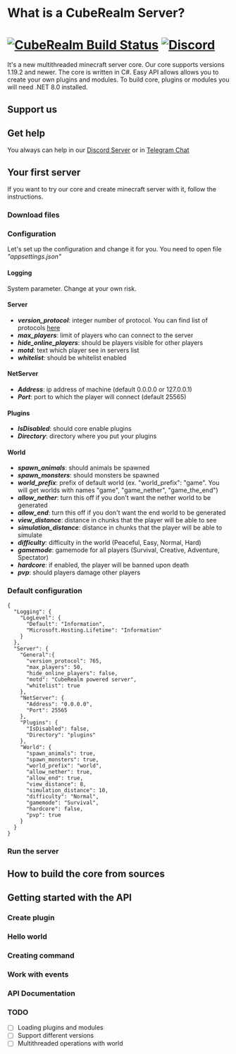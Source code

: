 # What is a CubeRealm Server?
[![CubeRealm Build Status](https://img.shields.io/github/actions/workflow/status/CubeRealm/CubeRealmServer/dotnet.yml?branch=master)](https://github.com/CubeRealm/CubeRealmServer/actions)
[![Discord](https://img.shields.io/discord/1201546286688653372.svg?label=&logo=discord&logoColor=ffffff&color=7389D8&labelColor=6A7EC2)](https://discord.gg/JatDqzG8Db)
===========
It's a new multithreaded minecraft server core. Our core supports versions 1.19.2 and newer. The core is written in C#. Easy API allows allows you to create your own plugins and modules. To build core, plugins or modules you will need .NET 8.0 installed.

## Support us

## Get help
You always can help in our [Discord Server](https://discord.gg/JatDqzG8D) or in [Telegram Chat](https://t.me/+BXy8XwWdumJkOWQy)

## Your first server
If you want to try our core and create minecraft server with it, follow the instructions.
### Download files

### Configuration
Let's set up the configuration and change it for you. You need to open file _"appsettings.json"_
#### Logging
System parameter. Change at your own risk.
#### Server
- ***version_protocol***: integer number of protocol. You can find list of protocols [here](https://wiki.vg/Protocol_version_numbers)
- ***max_players***: limit of players who can connect to the server
- ***hide_online_players***: should be players visible for other players
- ***motd***: text which player see in servers list
- ***whitelist***: should be whitelist enabled
#### NetServer
- ***Address***: ip address of machine (default 0.0.0.0 or 127.0.0.1)
- ***Port***: port to which the player will connect (default 25565)
#### Plugins
- ***IsDisabled***: should core enable plugins
- ***Directory***: directory where you put your plugins
#### World
- ***spawn_animals***: should animals be spawned
- ***spawn_monsters***: should monsters be spawned
- ***world_prefix***: prefix of default world (ex. "world_prefix": "game". You will get worlds with names "game", "game_nether", "game_the_end")
- ***allow_nether***: turn this off if you don't want the nether world to be generated
- ***allow_end***: turn this off if you don't want the end world to be generated
- ***view_distance***: distance in chunks that the player will be able to see
- ***simulation_distance***: distance in chunks that the player will be able to simulate
- ***difficulty***: difficulty in the world (Peaceful, Easy, Normal, Hard)
- ***gamemode***: gamemode for all players (Survival, Creative, Adventure, Spectator)
- ***hardcore***: if enabled, the player will be banned upon death
- ***pvp***: should players damage other players
### Default configuration
```
{
  "Logging": {
    "LogLevel": {
      "Default": "Information",
      "Microsoft.Hosting.Lifetime": "Information"
    }
  },
  "Server": {
    "General":{
      "version_protocol": 765,
      "max_players": 50,
      "hide_online_players": false,
      "motd": "CubeRealm powered server",
      "whitelist": true
    },
    "NetServer": {
      "Address": "0.0.0.0",
      "Port": 25565
    },
    "Plugins": {
      "IsDisabled": false,
      "Directory": "plugins"
    },
    "World": {
      "spawn_animals": true,
      "spawn_monsters": true,
      "world_prefix": "world",
      "allow_nether": true,
      "allow_end": true,
      "view_distance": 8,
      "simulation_distance": 10,
      "difficulty": "Normal",
      "gamemode": "Survival",
      "hardcore": false,
      "pvp": true
    }
  }
}
```
### Run the server

## How to build the core from sources

## Getting started with the API
### Create plugin
### Hello world
### Creating command
### Work with events
### API Documentation

### TODO
- [ ] Loading plugins and modules
- [ ] Support different versions
- [ ] Multithreaded operations with world
